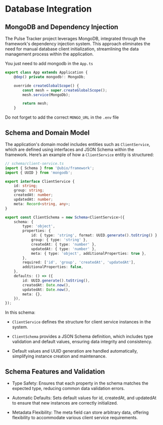 # Database Integration

## MongoDB and Dependency Injection

The Pulse Tracker project leverages MongoDB, integrated through the framework's dependency injection system. This approach eliminates the need for manual database client initialization, streamlining the data management process within the application.

You just need to add mongodb in the `App.ts`

```typescript
export class App extends Application {
    @dep() private mongodb!: MongoDb;

    override createGlobalScope() {
        const mesh = super.createGlobalScope();
        mesh.service(MongoDb);

        return mesh;
    }
```

Do not forget to add the correct `MONGO_URL` in the `.env` file

## Schema and Domain Model

The application's domain model includes entities such as `ClientService`, which are defined using interfaces and JSON Schema within the framework. Here’s an example of how a `ClientService` entity is structured:

```typescript
// schema/client-service.ts
import { Schema } from '@ubio/framework';
import { UUID } from 'mongodb';

export interface ClientService {
	id: string;
	group: string;
	createdAt: number;
	updatedAt: number;
	meta: Record<string, any>;
}

export const ClientSchema = new Schema<ClientService>({
	schema: {
		type: 'object',
		properties: {
			id: { type: 'string', format: UUID.generate().toString() },
			group: { type: 'string' },
			createdAt: { type: 'number' },
			updatedAt: { type: 'number' },
			meta: { type: 'object', additionalProperties: true },
		},
		required: ['id', 'group', 'createdAt', 'updatedAt'],
		additionalProperties: false,
	},
	defaults: () => ({
		id: UUID.generate().toString(),
		createdAt: Date.now(),
		updatedAt: Date.now(),
		meta: {},
	}),
});
```

In this schema:

- `ClientService` defines the structure for client service instances in the system.

- `ClientSchema` provides a JSON Schema definition, which includes type validation and default values, ensuring data integrity and consistency.

- Default values and UUID generation are handled automatically, simplifying instance creation and maintenance.

## Schema Features and Validation

- Type Safety: Ensures that each property in the schema matches the expected type, reducing common data validation errors.

- Automatic Defaults: Sets default values for id, createdAt, and updatedAt to ensure that new instances are correctly initialized.

- Metadata Flexibility: The meta field can store arbitrary data, offering flexibility to accommodate various client service requirements.
